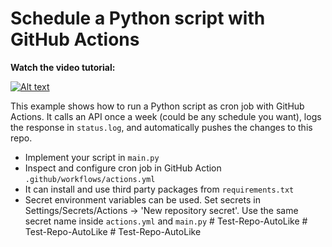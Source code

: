 # Schedule a Python script with GitHub Actions

**Watch the video tutorial:**

[![Alt text](https://img.youtube.com/vi/PaGp7Vi5gfM/hqdefault.jpg)](https://youtu.be/PaGp7Vi5gfM)

This example shows how to run a Python script as cron job with GitHub Actions. It calls an API once a week (could be any schedule you want), logs the response in `status.log`, and automatically pushes the changes to this repo.

- Implement your script in `main.py`
- Inspect and configure cron job in GitHub Action `.github/workflows/actions.yml`
- It can install and use third party packages from `requirements.txt`
- Secret environment variables can be used. Set secrets in Settings/Secrets/Actions -> 'New repository secret'. Use the same secret name inside `actions.yml` and `main.py`
#   T e s t - R e p o - A u t o L i k e  
 #   T e s t - R e p o - A u t o L i k e  
 #   T e s t - R e p o - A u t o L i k e  
 